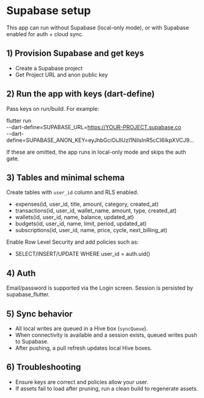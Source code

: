 # Supabase setup

This app can run without Supabase (local-only mode), or with Supabase enabled for auth + cloud sync.

## 1) Provision Supabase and get keys
- Create a Supabase project
- Get Project URL and anon public key

## 2) Run the app with keys (dart-define)
Pass keys on run/build. For example:

flutter run \
  --dart-define=SUPABASE_URL=https://YOUR-PROJECT.supabase.co \
  --dart-define=SUPABASE_ANON_KEY=eyJhbGciOiJIUzI1NiIsInR5cCI6IkpXVCJ9...

If these are omitted, the app runs in local-only mode and skips the auth gate.

## 3) Tables and minimal schema
Create tables with `user_id` column and RLS enabled.

- expenses(id, user_id, title, amount, category, created_at)
- transactions(id, user_id, wallet_name, amount, type, created_at)
- wallets(id, user_id, name, balance, updated_at)
- budgets(id, user_id, name, limit, period, updated_at)
- subscriptions(id, user_id, name, price, cycle, next_billing_at)

Enable Row Level Security and add policies such as:

- SELECT/INSERT/UPDATE WHERE user_id = auth.uid()

## 4) Auth
Email/password is supported via the Login screen. Session is persisted by supabase_flutter.

## 5) Sync behavior
- All local writes are queued in a Hive box (`syncQueue`).
- When connectivity is available and a session exists, queued writes push to Supabase.
- After pushing, a pull refresh updates local Hive boxes.

## 6) Troubleshooting
- Ensure keys are correct and policies allow your user.
- If assets fail to load after pruning, run a clean build to regenerate assets.
